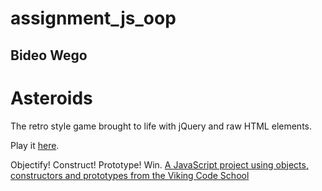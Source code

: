 # assignment_js_oop

## Bideo Wego

# Asteroids

The retro style game brought to life with jQuery and raw HTML elements.

Play it [here](http://bideowego-asteroids.surge.sh).

Objectify! Construct! Prototype!  Win.
[A JavaScript project using objects, constructors and prototypes from the Viking Code School](http://www.vikingcodeschool.com)
